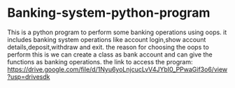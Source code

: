 # Banking-system-python-program
This is a python program to perform some banking operations using oops.
it includes banking system operations like account login,show account details,deposit,withdraw and exit.
the reason for choosing the oops to perform this is we can create a class as bank account and can give the functions as banking operations.
the link to access the program:
https://drive.google.com/file/d/1Nyu6yoLnjcucLvV4JYbI0_PPwaGif3o6/view?usp=drivesdk
